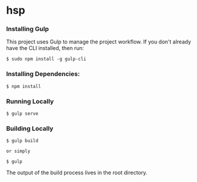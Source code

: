 # hsp

### Installing Gulp

This project uses Gulp to manage the project workflow. If you don't already have the CLI installed, then run:

    $ sudo npm install -g gulp-cli

### Installing Dependencies:

    $ npm install

### Running Locally

    $ gulp serve

### Building Locally

    $ gulp build

    or simply

    $ gulp

The output of the build process lives in the root directory.
